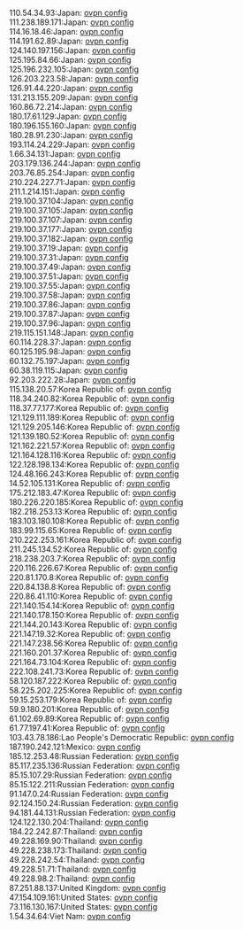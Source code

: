 110.54.34.93:Japan: [ovpn config](vpn/110_54_34_93.ovpn)  
111.238.189.171:Japan: [ovpn config](vpn/111_238_189_171.ovpn)  
114.16.18.46:Japan: [ovpn config](vpn/114_16_18_46.ovpn)  
114.191.62.89:Japan: [ovpn config](vpn/114_191_62_89.ovpn)  
124.140.197.156:Japan: [ovpn config](vpn/124_140_197_156.ovpn)  
125.195.84.66:Japan: [ovpn config](vpn/125_195_84_66.ovpn)  
125.196.232.105:Japan: [ovpn config](vpn/125_196_232_105.ovpn)  
126.203.223.58:Japan: [ovpn config](vpn/126_203_223_58.ovpn)  
126.91.44.220:Japan: [ovpn config](vpn/126_91_44_220.ovpn)  
131.213.155.209:Japan: [ovpn config](vpn/131_213_155_209.ovpn)  
160.86.72.214:Japan: [ovpn config](vpn/160_86_72_214.ovpn)  
180.17.61.129:Japan: [ovpn config](vpn/180_17_61_129.ovpn)  
180.196.155.160:Japan: [ovpn config](vpn/180_196_155_160.ovpn)  
180.28.91.230:Japan: [ovpn config](vpn/180_28_91_230.ovpn)  
193.114.24.229:Japan: [ovpn config](vpn/193_114_24_229.ovpn)  
1.66.34.131:Japan: [ovpn config](vpn/1_66_34_131.ovpn)  
203.179.136.244:Japan: [ovpn config](vpn/203_179_136_244.ovpn)  
203.76.85.254:Japan: [ovpn config](vpn/203_76_85_254.ovpn)  
210.224.227.71:Japan: [ovpn config](vpn/210_224_227_71.ovpn)  
211.1.214.151:Japan: [ovpn config](vpn/211_1_214_151.ovpn)  
219.100.37.104:Japan: [ovpn config](vpn/219_100_37_104.ovpn)  
219.100.37.105:Japan: [ovpn config](vpn/219_100_37_105.ovpn)  
219.100.37.107:Japan: [ovpn config](vpn/219_100_37_107.ovpn)  
219.100.37.177:Japan: [ovpn config](vpn/219_100_37_177.ovpn)  
219.100.37.182:Japan: [ovpn config](vpn/219_100_37_182.ovpn)  
219.100.37.19:Japan: [ovpn config](vpn/219_100_37_19.ovpn)  
219.100.37.31:Japan: [ovpn config](vpn/219_100_37_31.ovpn)  
219.100.37.49:Japan: [ovpn config](vpn/219_100_37_49.ovpn)  
219.100.37.51:Japan: [ovpn config](vpn/219_100_37_51.ovpn)  
219.100.37.55:Japan: [ovpn config](vpn/219_100_37_55.ovpn)  
219.100.37.58:Japan: [ovpn config](vpn/219_100_37_58.ovpn)  
219.100.37.86:Japan: [ovpn config](vpn/219_100_37_86.ovpn)  
219.100.37.87:Japan: [ovpn config](vpn/219_100_37_87.ovpn)  
219.100.37.96:Japan: [ovpn config](vpn/219_100_37_96.ovpn)  
219.115.151.148:Japan: [ovpn config](vpn/219_115_151_148.ovpn)  
60.114.228.37:Japan: [ovpn config](vpn/60_114_228_37.ovpn)  
60.125.195.98:Japan: [ovpn config](vpn/60_125_195_98.ovpn)  
60.132.75.197:Japan: [ovpn config](vpn/60_132_75_197.ovpn)  
60.38.119.115:Japan: [ovpn config](vpn/60_38_119_115.ovpn)  
92.203.222.28:Japan: [ovpn config](vpn/92_203_222_28.ovpn)  
115.138.20.57:Korea Republic of: [ovpn config](vpn/115_138_20_57.ovpn)  
118.34.240.82:Korea Republic of: [ovpn config](vpn/118_34_240_82.ovpn)  
118.37.77.177:Korea Republic of: [ovpn config](vpn/118_37_77_177.ovpn)  
121.129.111.189:Korea Republic of: [ovpn config](vpn/121_129_111_189.ovpn)  
121.129.205.146:Korea Republic of: [ovpn config](vpn/121_129_205_146.ovpn)  
121.139.180.52:Korea Republic of: [ovpn config](vpn/121_139_180_52.ovpn)  
121.162.221.57:Korea Republic of: [ovpn config](vpn/121_162_221_57.ovpn)  
121.164.128.116:Korea Republic of: [ovpn config](vpn/121_164_128_116.ovpn)  
122.128.198.134:Korea Republic of: [ovpn config](vpn/122_128_198_134.ovpn)  
124.48.166.243:Korea Republic of: [ovpn config](vpn/124_48_166_243.ovpn)  
14.52.105.131:Korea Republic of: [ovpn config](vpn/14_52_105_131.ovpn)  
175.212.183.47:Korea Republic of: [ovpn config](vpn/175_212_183_47.ovpn)  
180.226.220.185:Korea Republic of: [ovpn config](vpn/180_226_220_185.ovpn)  
182.218.253.13:Korea Republic of: [ovpn config](vpn/182_218_253_13.ovpn)  
183.103.180.108:Korea Republic of: [ovpn config](vpn/183_103_180_108.ovpn)  
183.99.115.65:Korea Republic of: [ovpn config](vpn/183_99_115_65.ovpn)  
210.222.253.161:Korea Republic of: [ovpn config](vpn/210_222_253_161.ovpn)  
211.245.134.52:Korea Republic of: [ovpn config](vpn/211_245_134_52.ovpn)  
218.238.203.7:Korea Republic of: [ovpn config](vpn/218_238_203_7.ovpn)  
220.116.226.67:Korea Republic of: [ovpn config](vpn/220_116_226_67.ovpn)  
220.81.170.8:Korea Republic of: [ovpn config](vpn/220_81_170_8.ovpn)  
220.84.138.8:Korea Republic of: [ovpn config](vpn/220_84_138_8.ovpn)  
220.86.41.110:Korea Republic of: [ovpn config](vpn/220_86_41_110.ovpn)  
221.140.154.14:Korea Republic of: [ovpn config](vpn/221_140_154_14.ovpn)  
221.140.178.150:Korea Republic of: [ovpn config](vpn/221_140_178_150.ovpn)  
221.144.20.143:Korea Republic of: [ovpn config](vpn/221_144_20_143.ovpn)  
221.147.19.32:Korea Republic of: [ovpn config](vpn/221_147_19_32.ovpn)  
221.147.238.56:Korea Republic of: [ovpn config](vpn/221_147_238_56.ovpn)  
221.160.201.37:Korea Republic of: [ovpn config](vpn/221_160_201_37.ovpn)  
221.164.73.104:Korea Republic of: [ovpn config](vpn/221_164_73_104.ovpn)  
222.108.241.73:Korea Republic of: [ovpn config](vpn/222_108_241_73.ovpn)  
58.120.187.222:Korea Republic of: [ovpn config](vpn/58_120_187_222.ovpn)  
58.225.202.225:Korea Republic of: [ovpn config](vpn/58_225_202_225.ovpn)  
59.15.253.179:Korea Republic of: [ovpn config](vpn/59_15_253_179.ovpn)  
59.9.180.201:Korea Republic of: [ovpn config](vpn/59_9_180_201.ovpn)  
61.102.69.89:Korea Republic of: [ovpn config](vpn/61_102_69_89.ovpn)  
61.77.197.41:Korea Republic of: [ovpn config](vpn/61_77_197_41.ovpn)  
103.43.78.186:Lao People's Democratic Republic: [ovpn config](vpn/103_43_78_186.ovpn)  
187.190.242.121:Mexico: [ovpn config](vpn/187_190_242_121.ovpn)  
185.12.253.48:Russian Federation: [ovpn config](vpn/185_12_253_48.ovpn)  
85.117.235.136:Russian Federation: [ovpn config](vpn/85_117_235_136.ovpn)  
85.15.107.29:Russian Federation: [ovpn config](vpn/85_15_107_29.ovpn)  
85.15.122.211:Russian Federation: [ovpn config](vpn/85_15_122_211.ovpn)  
91.147.0.24:Russian Federation: [ovpn config](vpn/91_147_0_24.ovpn)  
92.124.150.24:Russian Federation: [ovpn config](vpn/92_124_150_24.ovpn)  
94.181.44.131:Russian Federation: [ovpn config](vpn/94_181_44_131.ovpn)  
124.122.130.204:Thailand: [ovpn config](vpn/124_122_130_204.ovpn)  
184.22.242.87:Thailand: [ovpn config](vpn/184_22_242_87.ovpn)  
49.228.169.90:Thailand: [ovpn config](vpn/49_228_169_90.ovpn)  
49.228.238.173:Thailand: [ovpn config](vpn/49_228_238_173.ovpn)  
49.228.242.54:Thailand: [ovpn config](vpn/49_228_242_54.ovpn)  
49.228.51.71:Thailand: [ovpn config](vpn/49_228_51_71.ovpn)  
49.228.98.2:Thailand: [ovpn config](vpn/49_228_98_2.ovpn)  
87.251.88.137:United Kingdom: [ovpn config](vpn/87_251_88_137.ovpn)  
47.154.109.161:United States: [ovpn config](vpn/47_154_109_161.ovpn)  
73.116.130.167:United States: [ovpn config](vpn/73_116_130_167.ovpn)  
1.54.34.64:Viet Nam: [ovpn config](vpn/1_54_34_64.ovpn)  
